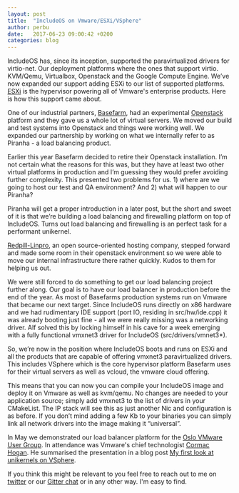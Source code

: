 ```yaml
---
layout: post
title:  "IncludeOS on Vmware/ESXi/VSphere"
author: perbu
date:   2017-06-23 09:00:42 +0200
categories: blog
---
```

 
IncludeOS has, since its inception, supported the paravirtualized drivers for virtio-net. Our deployment platforms where the ones that support virtio. KVM/Qemu, Virtualbox, Openstack and the Google Compute Engine.  We’ve now expanded our support adding ESXi to our list of supported platforms. [ESXi](https://www.vmware.com/products/vsphere-hypervisor.html) is the hypervisor powering all of Vmware's enterprise products. Here is how this support came about.
 
One of our industrial partners, [Basefarm](http://www.basefarm.com), had an experimental [Openstack](https://www.openstack.org) platform and they gave us a whole lot of virtual servers. We moved our build and test systems into Openstack and things were working well. We expanded our partnership by working on what we internally refer to as Piranha - a load balancing product. 
 
Earlier this year Basefarm decided to retire their Openstack installation. I’m not certain what the reasons for this was, but they have at least two other virtual platforms in production and I’m guessing they would prefer avoiding further complexity. This presented two problems for us. 1) where are we going to host our test and QA environment? And 2) what will happen to our Piranha?
 
Piranha will get a proper introduction in a later post, but the short and sweet of it is that we’re building a load balancing and firewalling platform on top of IncludeOS. Turns out load balancing and firewalling is an perfect task for a performant unikernel.

[Redpill-Linpro](https://www.redpill-linpro.com), an open source-oriented hosting company, stepped forward and made some room in their openstack environment so we were able to move our internal infrastructure there rather quickly. Kudos to them for helping us out.
 
We were still forced to do something to get our load balancing project further along. Our goal is to have our load balancer in production before the end of the year. As most of Basefarms production systems run on Vmware that became our next target. Since IncludeOS runs directly on x86 hardware and we had rudimentary IDE support (port IO, residing in src/hw/ide.cpp)  it was already booting just fine - all we were really missing was a networking driver.  Alf solved this by locking himself in his cave for a week emerging with a fully functional vmxnet3 driver for IncludeOS (src/drivers/vmnet3*).
 
So, we’re now in the position where IncludeOS boots and runs on ESXi and all the products that are capable of offering vmxnet3 paravirtualized drivers. This includes VSphere which is the core hypervisor platform Basefarm uses for their virtual servers as well as vcloud, the vmware cloud offering.
 
This means that you can now you can compile your IncludeOS image and deploy it on Vmware as well as kvm/qemu. No changes are needed to your application source; simply add vmxnet3 to the list of drivers in your CMakeList. The IP stack will see this as just another Nic and configuration is as before. If you don’t mind adding a few Kb to your binaries you can simply link all network drivers into the image making it  “universal”.
 
In May we demonstrated our load balancer platform for the [Oslo VMware User Group](http://www.vmnug.no). In attendance was Vmware's chief technologist [Cormac Hogan](http://cormachogan.com). He summarised the presentation in a blog post [My first look at unikernels on VSphere](http://cormachogan.com/2017/06/20/first-look-unikernels-vsphere/).

If you think this might be relevant to you feel free to reach out to me on [twitter](https://www.twitter.com/perbu) or our [Gitter chat](https://gitter.im/hioa-cs/IncludeOS) or in any other way. I'm easy to find.